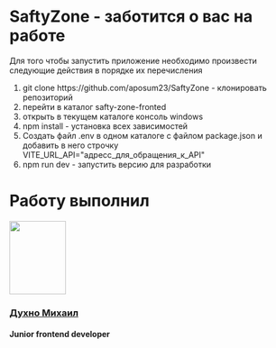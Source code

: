 # SaftyZone - заботится о вас на работе
Для того чтобы запустить приложение необходимо произвести cледующие действия в порядке их перечисления
<ol>
   <li>git clone https://github.com/aposum23/SaftyZone - клонировать репозиторий</li>
   <li>перейти в каталог safty-zone-fronted</li>
   <li>открыть в текущем каталоге консоль windows</li>
   <li>npm install - установка всех зависимостей</li>
   <li>Создать файл .env в одном каталоге с файлом package.json и добавить в него строчку VITE_URL_API="адресс_для_обращения_к_API"</li>
   <li>npm run dev - запустить версию для разработки</li>
</ol>

<h1>Работу выполнил</h1>
<img width="100px" height="130px" src="https://sun9-8.userapi.com/impg/uVBJcYqJBL2PRGX4TpvMCzjAt8_IBQQD0UQQ9Q/smN67kVVTCQ.jpg?size=480x640&quality=95&sign=1943f5daa820d6f0beb0e1671c07dced&type=album"/>
<h3><a href="https://t.me/MishaDuhno">Духно Михаил</a></h3>
<h4>Junior frontend developer</h4>
